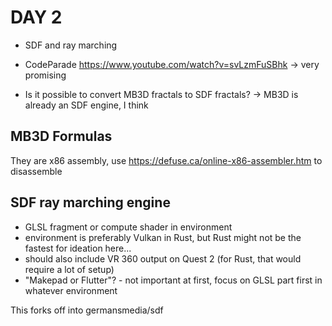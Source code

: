 # DAY 2

- SDF and ray marching

- CodeParade https://www.youtube.com/watch?v=svLzmFuSBhk -> very promising
- Is it possible to convert MB3D fractals to SDF fractals? -> MB3D is already an SDF engine, I think

## MB3D Formulas

They are x86 assembly, use https://defuse.ca/online-x86-assembler.htm to disassemble

## SDF ray marching engine

- GLSL fragment or compute shader in environment
- environment is preferably Vulkan in Rust, but Rust might not be the fastest for ideation here...
- should also include VR 360 output on Quest 2 (for Rust, that would require a lot of setup)
- "Makepad or Flutter"? - not important at first, focus on GLSL part first in whatever environment

This forks off into germansmedia/sdf
